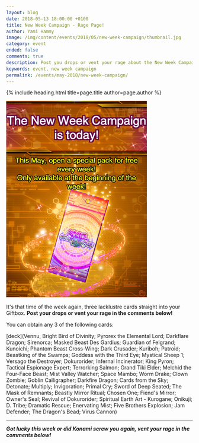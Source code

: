 ```yaml
---
layout: blog
date: 2018-05-13 18:00:00 +0100
title: New Week Campaign - Rage Page!
author: Yami Hammy
image: /img/content/events/2018/05/new-week-campaign/thumbnail.jpg
category: event
ended: false
comments: true
description: Post you drops or vent your rage about the New Week Campaign! 
keywords: event, new week campaign
permalink: /events/may-2018/new-week-campaign/
---
```


{% include heading.html title=page.title author=page.author %}

![](/img/content/events/2018/05/new-week-campaign/new-week.jpg)

It's that time of the week again, three lacklustre cards straight into your Giftbox. **Post your drops or vent your rage in the comments below!**

You can obtain any 3 of the following cards:

[deck](Vennu, Bright Bird of Divinity; Pyrorex the Elemental Lord; Darkflare Dragon; Sirenorca; Masked Beast Des Gardius; Guardian of Felgrand; Kunoichi; Phantom Beast Cross-Wing; Dark Crusader; Kuriboh; Patroid; Beastking of the Swamps; Goddess with the Third Eye; Mystical Sheep 1; Versago the Destroyer; Dokurorider; Infernal Incinerator; King Pyron; Tactical Espionage Expert; Terrorking Salmon; Grand Tiki Elder; Melchid the Four-Face Beast; Mist Valley Watcher; Space Mambo; Worm Drake; Clown Zombie; Goblin Calligrapher; Darkfire Dragon; Cards from the Sky; Detonate; Multiply; Invigoration; Primal Cry; Sword of Deep Seated; The Mask of Remnants; Beastly Mirror Ritual; Chosen One; Fiend's Mirror; Owner's Seal; Revival of Dokurorider; Spiritual Earth Art - Kurogane; Onikuji; D. Tribe; Dramatic Rescue; Enervating Mist; Five Brothers Explosion; Jam Defender; The Dragon's Bead; Virus Cannon)

---

***Got lucky this week or did Konami screw you again, vent your rage in the comments below!*** 
